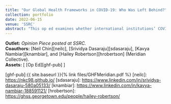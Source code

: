 ```yaml
---
title: "Our Global Health Frameworks in COVID-19: Who Was Left Behind?"
collection: portfolio
date: 2022-06-15
venue: 'SSRC'
abstract: "This op ed examines whether international institutions’ COVID-19 response funding aligned with well-established pre-pandemic measures of countries’ long-term health capacity and preparedness, and their anticipated ability to respond to emerging biological threats. In simpler terms, we explore whether COVID-19 funding allocations matched pre-pandemic assessments of countries’ needs, based on the WHO’s Joint External Evaluation (JEE) scores. We track global health financing provided throughout the SARS-CoV-2 pandemic by both national governments and by multilateral, nonprofit, and philanthropic organizations using the Global Health Security Tracking database. Across all of these funding streams, our descriptive analysis suggests no significant correlation between pre-pandemic assessments of country need and proceeding pandemic funding allocations. We find that countries for which global health institutions determined to have the lowest health capacities prior to the pandemic did not receive greater amounts of global health funding relative to higher capacity peer nations once the pandemic arrived."
---
```


**Outlet:** _Opinion Piece posted at SSRC._
<br>
**Coauthors:** [Neil Chin][neilc], [Srividya Dasaraju][sdasaraju], [Kavya Nambiar][knambiar], and [Hailey Robertson][hrobertson] (Meridian Collective).
<br>
**Assets:** [ [Op Ed][ghf-pub] ]

[ghf-pub]:{{ site.baseurl }}{% link files/GHFMeridian.pdf %}
[neilc]: https://nkc98.github.io/
[sdasaraju]: https://www.linkedin.com/in/srividya-dasaraju-580a05133/
[knambiar]: https://www.linkedin.com/in/kavya-nambiar-188591121/
[hrobertson]: https://ghss.georgetown.edu/people/hailey-robertson/
